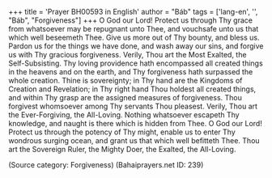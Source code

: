 +++
title = 'Prayer BH00593 in English'
author = "Báb"
tags = ['lang-en', '', "Báb", "Forgiveness"]
+++
O God our Lord!  Protect us through Thy grace from whatsoever may be repugnant unto Thee, and vouchsafe unto us that which well beseemeth Thee.  Give us more out of Thy bounty, and bless us.  Pardon us for the things we have done, and wash away our sins, and forgive us with Thy gracious forgiveness.  Verily, Thou art the Most Exalted, the Self-Subsisting.
Thy loving providence hath encompassed all created things in the heavens and on the earth, and Thy forgiveness hath surpassed the whole creation.  Thine is sovereignty; in Thy hand are the Kingdoms of Creation and Revelation; in Thy right hand Thou holdest all created things, and within Thy grasp are the assigned measures of forgiveness. Thou forgivest whomsoever among Thy servants Thou pleasest.  Verily, Thou art the Ever-Forgiving, the All-Loving.  Nothing whatsoever escapeth Thy knowledge, and naught is there which is hidden from Thee.
O God our Lord!  Protect us through the potency of Thy might, enable us to enter Thy wondrous surging ocean, and grant us that which well befitteth Thee.
Thou art the Sovereign Ruler, the Mighty Doer, the Exalted, the All-Loving.

(Source category: Forgiveness)
(Bahaiprayers.net ID: 239)
